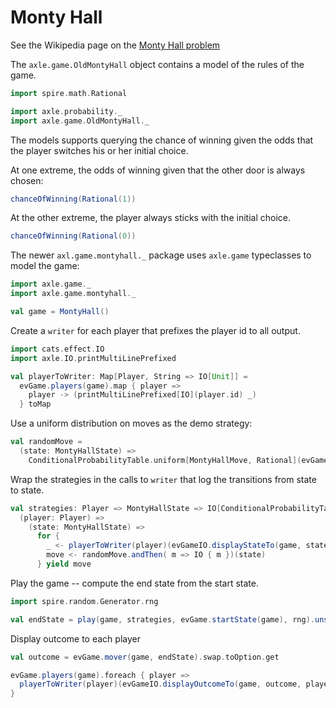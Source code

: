 # Monty Hall

See the Wikipedia page on the [Monty Hall problem](https://en.wikipedia.org/wiki/Monty_Hall_problem)

The `axle.game.OldMontyHall` object contains a model of the rules of the game.

```scala mdoc:silent
import spire.math.Rational

import axle.probability._
import axle.game.OldMontyHall._
```

The models supports querying the chance of winning given the odds that the
player switches his or her initial choice.

At one extreme, the odds of winning given that the other door is always chosen:

```scala mdoc
chanceOfWinning(Rational(1))
```

At the other extreme, the player always sticks with the initial choice.

```scala mdoc
chanceOfWinning(Rational(0))
```

The newer `axl.game.montyhall._` package uses `axle.game` typeclasses to model the game:

```scala mdoc
import axle.game._
import axle.game.montyhall._

val game = MontyHall()
```

Create a `writer` for each player that prefixes the player id to all output.

```scala mdoc
import cats.effect.IO
import axle.IO.printMultiLinePrefixed

val playerToWriter: Map[Player, String => IO[Unit]] =
  evGame.players(game).map { player =>
    player -> (printMultiLinePrefixed[IO](player.id) _)
  } toMap
```

Use a uniform distribution on moves as the demo strategy:

```scala mdoc
val randomMove =
  (state: MontyHallState) =>
    ConditionalProbabilityTable.uniform[MontyHallMove, Rational](evGame.moves(game, state))
```

Wrap the strategies in the calls to `writer` that log the transitions from state to state.

```scala mdoc
val strategies: Player => MontyHallState => IO[ConditionalProbabilityTable[MontyHallMove, Rational]] = 
  (player: Player) =>
    (state: MontyHallState) =>
      for {
        _ <- playerToWriter(player)(evGameIO.displayStateTo(game, state, player))
        move <- randomMove.andThen( m => IO { m })(state)
      } yield move
```

Play the game -- compute the end state from the start state.

```scala mdoc
import spire.random.Generator.rng

val endState = play(game, strategies, evGame.startState(game), rng).unsafeRunSync()
```

Display outcome to each player

```scala mdoc
val outcome = evGame.mover(game, endState).swap.toOption.get

evGame.players(game).foreach { player =>
  playerToWriter(player)(evGameIO.displayOutcomeTo(game, outcome, player)).unsafeRunSync()
}
```
